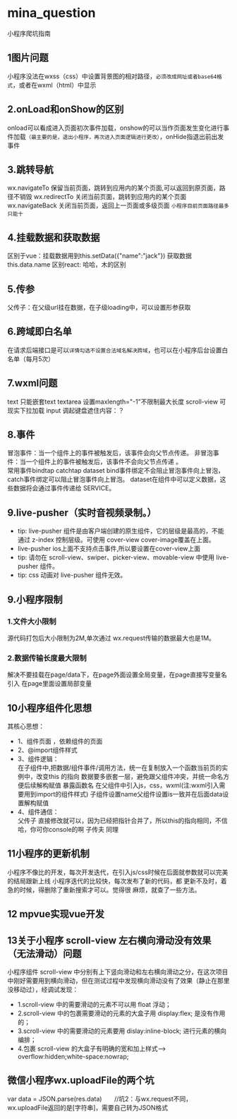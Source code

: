 # mina_question
小程序爬坑指南
## 1图片问题
小程序没法在wxss（css）中设置背景图的相对路径，`必须改成网址或者base64格式`，或者在wxml（html）中显示
## 2.onLoad和onShow的区别
onload可以看成进入页面初次事件加载，onshow的可以当作页面发生变化进行事件加载`（最主要的是，退出小程序，再次进入页面逻辑进行更改）`，onHide指退出前出发事件
## 3.跳转导航
wx.navigateTo      保留当前页面，跳转到应用内的某个页面,可以返回到原页面，路径不销毁
wx.redirectTo         关闭当前页面，跳转到应用内的某个页面
wx.navigateBack 关闭当前页面，返回上一页面或多级页面
`小程序目前页面路径最多只能十`
## 4.挂载数据和获取数据
区别于vue：挂载数据用到this.setData({"name":"jack"}) 获取数据this.data.name
区别react: 哈哈，木的区别
## 5.传参
父传子：在父级url挂在数据，在子级loading中，可以设置形参获取
## 6.跨域即白名单
在请求后端接口是可以`详情勾选不设置合法域名解决跨域`，也可以在小程序后台设置白名单（每月5次）
## 7.wxml问题
text                  只能嵌套text
textarea       设置maxlength="-1"不限制最大长度
scroll-view    可现实下拉加载
input                调起键盘遮住内容：？
## 8.事件
冒泡事件：当一个组件上的事件被触发后，该事件会向父节点传递。
非冒泡事件：当一个组件上的事件被触发后，该事件不会向父节点传递 。  
常用事件bindtap catchtap  dataset
bind事件绑定不会阻止冒泡事件向上冒泡，catch事件绑定可以阻止冒泡事件向上冒泡。
dataset在组件中可以定义数据，这些数据将会通过事件传递给 SERVICE。
## 9.live-pusher（实时音视频录制。）
  - tip: live-pusher 组件是由客户端创建的原生组件，它的层级是最高的，不能通过 z-index 控制层级。可使用 cover-view cover-image覆盖在上面。
  - live-pusher   ios上面不支持点击事件,所以要设置在cover-view上面
  - tip: 请勿在 scroll-view、swiper、picker-view、movable-view 中使用 live-pusher 组件。
  - tip: css 动画对 live-pusher 组件无效。
## 9.小程序限制
### 1.文件大小限制
源代码打包后大小限制为2M,单次通过 wx.request传输的数据最大也是1M。
### 2.数据传输长度最大限制
解决不要挂载在page/data下，在page外面设置全局变量，在page直接写变量名引入
在page里面设置局部变量
## 10小程序组件化思想
其核心思想：
- 1、组件页面	，依赖组件的页面<import>
- 2、@import组件样式
- 3、组件逻辑：	
在子组件中,把数据/组件事件/调用方法，统一在复制放入一个函数当前页的实例中，改变this 的指向
数据要多嵌套一层，避免跟父组件冲突，并统一命名方便后续解构赋值
暴露函数名
在父组件中引入js，css，wxml(注:wxml引入需要用到import的组件样式)
子组件设置name父组件设置is一致并在后面data设置解构赋值
- 4、组件通信：	
父传子 直接修改就可以，因为已经把指针合并了，所以this的指向相同，不信哈，你可你console的啊
子传夫 同理
## 11小程序的更新机制
小程序不像比的开发，每次开发迭代，在引入js/css时候在后面就参数就可以完美的结局跟新上线
小程序迭代的比较快，每次发布了新的代码，都	更新不及时，着急的时候，得删除了重新搜索才可以。觉得很		 麻烦，就查了一些方法。

## 12 mpvue实现vue开发
## 13关于小程序 scroll-view 左右横向滑动没有效果（无法滑动）问题
小程序组件 scroll-view 中分别有上下竖向滑动和左右横向滑动之分，在这次项目中刚好需要用到横向滑动，但在测试过程中发现横向滑动没有了效果（静止在那里没移动过），经调试发现：
- 1.scroll-view 中的需要滑动的元素不可以用 float 浮动；
- 2.scroll-view 中的包裹需要滑动的元素的大盒子用 display:flex; 是没有作用的；
- 3.scroll-view 中的需要滑动的元素要用 dislay:inline-block; 进行元素的横向编排；
- 4.包裹 scroll-view 的大盒子有明确的宽和加上样式-->  overflow:hidden;white-space:nowrap;
## 微信小程序wx.uploadFile的两个坑

var data = JSON.parse(res.data)　　//坑2：与wx.request不同，wx.uploadFile返回的是[字符串]，需要自己转为JSON格式
